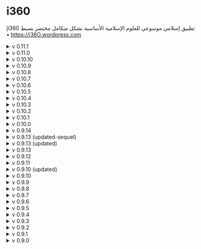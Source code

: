 # i360
إi360 تطبيق إسلامي موسوعي للعلوم الإسلامية الأساسية بشكل متكامل مختصر بسيط
• https://i36O.wordpress.com

<details>
<summary>v 0.11.1</summary>

| Header | Details |
|-----:|-----------|
|     Creation Date/Time | 04/04/2025  20:12|
|     Version | 0.11.1|
|     Version Code | 20250404|
|     Runtime Version | 4.12.227|
|     Released OS | **Web** – **Android** - Google (aab) – **Android** - Huawei (aab) – **Android** - APKPure (_apk_)|
|     Released Date | 04/04/2025|
|     Notes | _|
|     Changes |   Fix: In _الرئيسية_ p., in _Appendix_ button logic, changed placeholder text from _<سورة#>.<آية#>_ to _[سورة#].[آية#]_ to avoid Arabic text orientation mishaps!|

| Header | Details |
|-----:|-----------|
|     Creation Date/Time | 03/04/2025  12:39|
|     Version | 0.11.1|
|     Version Code | 20250403|
|     Runtime Version | 4.12.220|
|     Released OS | **Web** – **Android** - Google (aab) – **Android** - Huawei (aab) – **Android** - APKPure (_apk_) – **iOS** (ipa)|
|     Released Date | 03/04/2025|
|     Notes | _|
|     Changes |   Fix: In _الرئيسية_ p. logic, corrected _i360dbcRecord_ data variable to _i360dbcVar_|
|     |   Edit: In _الرئيسية_ p. logic, added toast message _تحميل البيانات_ on _Page Mounted_ event|
|     |   Edit: In _الرئيسية_ p., in _SciencesList_ logic, changed toast message from _يوجد ملحق للصفحة_ to _هناك ملحق_|
|     |   Fix: In _الرئيسية_ p. logic, _i360Edition_, _i360Version_ flows logic to read from _i360EditionNode_, _i360VersionNode_, respectively, as originally designed before creating _flow_|

| Header | Details |
|-----:|-----------|
|     Creation Date/Time | 01/04/2025  20:01|
|     Version | 0.11.1|
|     Version Code | 20250401|
|     Runtime Version | 4.12.220|
|     Released OS | **Web** – **Android** - Google (aab) – **Android** - Huawei (aab) – **Android** - APKPure (_apk_)|
|     Released Date | 01/04/2025|
|     Notes | _|
|     Changes |   Add: In _المتصفح_ p., _i360dbqEOF_ (EOF=End-of-File) Page Variable|
|     |   Fix: In _المتصفح_ p., _i360dbqVar_ data variable logic, add _i360dbqEOF_ to designate end (max.) of _i360dbqVar_ Pages to terminate new non-existent pagination (stop continuously loading _i360dbq_ records in vain)|

</details>

<details>
<summary>v 0.11.0</summary>

| Header | Details |
|-----:|-----------|
|     Creation Date/Time | 30/03/2025  12:45|
|     Version | 0.11.0|
|     Version Code | 20250330|
|     Runtime Version | 4.12.220|
|     Released OS | **Web** – **Android** - Google (aab) – **Android** - Huawei (aab) – **Android** - APKPure (_apk_) – **iOS** (ipa)|
|     Released Date | 30/03/2025|
|     Notes | _|
|     Changes |   Add: _ScienceMinorId_ App Variable|
|     |   Edit: In _الرئيسية_ p., in _SciencesList_ logic, added setting _ScienceMinorId_ App Variable to selected item _ScienceMinorId_|
|     |   Add: _i360dbq_ data resource linked to _i360db.xlsx - QuranIndexSum_ Baserow using REST API with API key with _page_ as an unset query parameter defaulted to 1 (to enabled query pagination, i.e. loading different pages of _i360dbq_ records)|
|     |   Add: In _المتصفح_ p., _QuranID_, _QuranChapter_, _QuranVerse_, _ExegesisURL_, _i360dbqPages_ Page Variables|
|     |   Add: In _المتصفح_ p., _i360dbqVar_ data variable, type: 'Collection of data records', based on _i360dbq_ data resource using _i360dbqPages_ incrementally to load all pages|
|     |   Edit: In _المتصفح_ p., in _Appendix_ button logic, added condition for _ScienceMinorId=1.010_ (Quran) to open differently|
|     |   Edit: In _المتصفح_ p., in _Appendix_ button logic, added setting _QuranID_, _QuranChapter_, _QuranVerse_ MANUALLY using _Input Text_ prompt with default keybad|
|     |   Edit: In _المتصفح_ p., in _Appendix_ button logic, added setting _ExegesisURL_ from selected corresponding _i360dbqVar_ records|

</details>

<details>
<summary>v 0.10.10</summary>

| Header | Details |
|-----:|-----------|
|     Creation Date/Time | 23/01/2025  21:51|
|     Version | 0.10.10|
|     Version Code | 20250123|
|     Runtime Version | 4.12.166|
|     Released OS | **Web** – **Android** - Google (aab) – **Android** - Huawei (aab) – **Android** - Amazon (aab) – **Windows** - Amazon (aab) – **Android** - APKPure (_apk_) – **iOS** (ipa)|
|     Released Date | 23/01/2025|
|     Notes | _|
|     Changes |   Fix: In _i360dbs_ data resource, changed _WebAppendix_, _BotKB_, _CustomSearchAIKBlessBotKB_ value data type to _web URL_ from _text_|
|     |   Edit: In _الرئيسية_ p., in _SciencesList_ list logic, rewired setting _WebAppendix_ App Variable to be between setting _SelectWeb_ App Variable & _fOS_ flow from after _SelectWeb_ _Open page_ & _Open URL_|
|     |   Edit: In _الرئيسية_ p., in _SciencesList_ list logic, added _Open URL_ for _WebAppendix_ in case of _SelectWeb_ _Open URL_ (to show _WebAppendix_ in case of not using _WebView_!)|
|     |   Edit: In _الرئيسية_ p., _i360Privacy_ item message modified message to indicate that no _(non-functional)_ data is collected or shared!|
|     |   Edit: In _المتصفح_ p., _NavigateBack_ changed to navigate back (only) from navigate back to app root p.; to Del: _Navigate back to root_ flow component|

</details>

<details>
<summary>v 0.10.9</summary>

| Header | Details |
|-----:|-----------|
|     Creation Date/Time | 12/01/2025  23:51|
|     Version | 0.10.9|
|     Version Code | 20250112|
|     Runtime Version | 4.12.166|
|     Released OS | **Web** – **Android** - Google (aab) – **Android** - Huawei (aab) – **Android** - Amazon (aab) – **Windows** - Amazon (aab) – **Android** - APKPure (_apk_) – **iOS** (ipa)|
|     Released Build# | 48149 – 48150 – _48150_ – _48150_ – _48150_ – _48150_ – 48151|
|     Released Date | 12/01/2025|
|     Notes | _|
|     Changes |   Edit: In _الرئيسية_ p., grouped Privacy related flow in _fPrivacy_|
|     |   Edit: In _الرئيسية_ p., grouped Edition related flow in _fEdition_|
|     |   Edit: In _الرئيسية_ p., grouped Version related flow in _fVersion_|
|     |   Edit: In _الرئيسية_ p., renamed flow functions: _Osfn_ to _fOS_, _HTTPflow_ to _fHTTP_, _WebBrowserflow_ to _fWebBrowser_|
|     |   Edit: In _الرئيسية_ p., in _SearchBar_ logic, named flow functions: Translator's _HTTPflow_ to _httpTranslator_, EntitySearch's _HTTPflow_ to _httpEntitySearch_|
|     |   Edit: In _الرئيسية_ p., in _SearchBarRow_ _SearchIcon_, Y-rotated 180° (so that question mark be Arabic)|
|     |   Edit: In _الرئيسية_ p., in _SearchBarRow_ _SearchBar_ logic, showing _question_ icon, replaced exact matching I/O _Entity Search_ terms by _CONTAINS_ of input in output or vice versa!|
|     |   Del: Unused Installed _View Components_|
|     |   Del: _i360g_ data resource linked to _Vectara.com_|
|     |   Fix: In _الرئيسية_ p. mounting, initially set _SearchIcon_ to _spinner_ again!|

</details>

<details>
<summary>v 0.10.8</summary>

| Header | Details |
|-----:|-----------|
|     Creation Date/Time | 24/12/2024  10:25|
|     Version | 0.10.8|
|     Version Code | 20241224|
|     Runtime Version | 4.12.166|
|     Released OS | **Web** – **Android** - Google (aab) – **Android** - Huawei (aab) – **Android** - Amazon (aab) – **Windows** - Amazon (aab) – **Android** - APKPure (_apk_)|
|     Released Build# | 47188 – 47186 – _47186_ – _47186_ – _47186_ – _47186_|
|     Released Date | 24/12/2024|
|     Notes | _|
|     Changes |   Edit: In _الرئيسية_ p., in _SearchBarRow_ _SearchIcon_ logic, changed aforementioned search icons binding type from _Icon_ to _Formula_; with removing _الرئيسية_ p. logic mounting used to initially set _SearchIcon_ to _moon_!|

| Header | Details |
|-----:|-----------|
|     Creation Date/Time | 23/12/2024  01:30|
|     Version | 0.10.8|
|     Version Code | 20241223|
|     Runtime Version | 4.12.166|
|     Released OS | **Web** – **Android** - Google (aab) – **Android** - Huawei (aab) – **Android** - Amazon (aab) – **Windows** - Amazon (aab) – **Android** - APKPure (_apk_) – **iOS** (ipa)|
|     Released Build# | 47121 – 47119 – _47119_ – _47119_ – _47119_ – _47119_ – 47120|
|     Released Date | 23/12/2024|
|     Notes | _|
|     Changes |   Edit: In _الرئيسية_ & _المتصفح_ p., changed page padding to 16px for both top & bottom to match right & left|
|     |   Edit: In _الرئيسية_ p., in _SearchBarRow_ _SearchBar_ logic, added showing _question_ icon for unmatching I/O _Entity Search_ terms|
|     |   Edit: In _الرئيسية_ p., disabled show spinner on page load, as _المتصفح_ p.|
|     |   Add: In _الرئيسية_ p., _iconSearchBot_, _iconSearchInternal_, _iconSearchExternal_ page variables, as Text, corresponding to icons of: _Internal Knowledge Graph Entity Bot_ Searches, _Internal Custom_, _External Knowledge Graph Entity_; with initial values: magic, compress, expand (without quotations!)|
|     |   Edit: In _الرئيسية_ p., in _SearchBarRow_ _SearchBar_ & _SearchIcon_ logic, changed constant aforementioned search icons to corresponding page variables; with _الرئيسية_ p. logic mounting used to initially set _SearchIcon_ to _moon_!|

</details>

<details>
<summary>v 0.10.7</summary>

| Header | Details |
|-----:|-----------|
|     Creation Date/Time | 09/12/2024  19:40|
|     Version | 0.10.7|
|     Version Code | 20241209|
|     Runtime Version | 4.12.156|
|     Released OS | **Web** – **Android** - Google (aab) – **Android** - Huawei (aab) – **Android** - Amazon (aab) – **Windows** - Amazon (aab) – **Android** - APKPure (_apk_) – **iOS** (ipa)|
|     Released Build# | 46126 – 46127 – _46127_ – _46127_ – _46127_ – _46127_ – 46128|
|     Released Date | 09/12/2024|
|     Notes | _|
|     Changes |   Edit: In _i360db.xlsx - Complements_, added _URIschemes_ field (_http/https_, _mailto_, _geo_, ...) & reloaded DB schema|
|     |   Edit: In _الرئيسية_ p., in _SciencesList_ list, _Osfn_ flow function, added condition to WebView use to check URI scheme replacing _http_ only condition by more generic form|
|     |   Edit: changed non-clickable components background color to _App Background_ from _Level 1 Background_!|
|     |   Edit: In _الرئيسية_ p., in _SearchBarRow_ _SearchIcon_ logic, changed icons of: _Internal Custom_, _External Knowledge Graph Entity_ Searches to _compress_, _expand_ from _binoculars_, _external-link_|

</details>

<details>
<summary>v 0.10.6</summary>

| Header | Details |
|-----:|-----------|
|     Creation Date/Time | 21/10/2024  20:50|
|     Version | 0.10.6|
|     Version Code | 20241018|
|     Runtime Version | 4.12.108|
|     Released OS | **Android** - Google (aab) – **Android** - Huawei (aab) – **Android** - Amazon (aab) – **Windows** - Amazon (aab) – **Android** - APKPure (_apk_)|
|     Released Build# | 41683 – 41683 – _41683_ – _41683_ – _41683_|
|     Released Date | 21/10/2024|
|     Notes | Firebase and last 4.12.107 Runtime Issues<https://community.sap.com/t5/sap-builders-discussions/firebase-and-last-4-12-107-runtime-issues/m-p/13902754>|
|     Changes |      ***(as Version Code: 20241018)***|

| Header | Details |
|-----:|-----------|
|     Creation Date/Time | 18/10/2024  21:11|
|     Version | 0.10.6|
|     Version Code | 20241018|
|     Runtime Version | 4.12.107|
|     Released OS | **Web** – **iOS** (ipa)|
|     Released Build# | 41477 – 41476|
|     Released Date | 18/10/2024|
|     Notes | _|
|     Changes |   Fix: In _الرئيسية_ p., _Osfn_ flow function, removed unnecessary input(s)|
|     |   Fix: In _الرئيسية_ p., _HTTPflow_, _WebBrowserflow_ flow functions, unified capitalization scheme & set _Value is required_ as needed|
|     |   Edit: In _i360db.xlsx - Complements_, added _WebsiteStatus_ field (as DownDetector.com) & reloaded DB schema|
|     |   Add: _WebsiteStatus_ App Variable|
|     |   Edit: In _الرئيسية_ p., in _SciencesList_ list, added logic setting _WebsiteStatus_ App Variable to _i360dbcVar.WebsiteStatus_|
|     |   Edit: In _المتصفح_ p., added _WebsiteStatusReport_ icon, as _electronic-medical-record_ in _Fiori Icons_ icon set, to _HeaderRow_ to view current website status report|

</details>

<details>
<summary>v 0.10.5</summary>

| Header | Details |
|-----:|-----------|
|     Creation Date/Time | 19/09/2024  23:45|
|     Version | 0.10.5|
|     Version Code | 20240919|
|     Runtime Version | 4.11.167|
|     Released OS | **Android** - Google (aab) – **Android** - Huawei (aab) – **Android** - Amazon (aab) – **Windows** - Amazon (aab) – **Android** - APKPure (_apk_)|
|     Released Build# | 38681 – 38681 – _38681_ – _38681_ – _38681_|
|     Released Date | 19/09/2024|
|     Notes | _|
|     Changes |   Add: _useHMSdefault_ app. variable, set to _useHMS_ first value|
|     |   Edit: In _الرئيسية_ p., _OSRow_ _OS_WebToggle_ (_useWeb_ variable), added logic to set _MobileServicesToggle_ (_useHMS_ variable) to (_isChina_ or _useHMSdefault_), i.e. to native _Google_/_Huawei_, when _web_ is chosen again|

| Header | Details |
|-----:|-----------|
|     Creation Date/Time | 16/09/2024  21:07|
|     Version | 0.10.5|
|     Version Code | 20240916|
|     Runtime Version | 4.11.167|
|     Released OS | **Android** - Google (aab) – **Android** - Huawei (aab) – **Android** - Amazon (aab) – **Windows** - Amazon (aab) – **Android** - APKPure (_apk_)|
|     Released Build# | 38355 – 38355 – 38355 – 38355 – _38355_|
|     Released Date | 16/09/2024|
|     Notes | _|
|     Changes |   Fix: In _الرئيسية_ p., _OSRow_ _OS_WebToggle_ (_useWeb_ variable), added logic to set _MobileServicesToggle_ (_useHMS_ variable) to false, i.e. to _Google_, when _web_ is chosen again. This bug dates to version 0.4.5!|

| Header | Details |
|-----:|-----------|
|     Creation Date/Time | 15/09/2024  21:32|
|     Version | 0.10.5|
|     Version Code | 20240915|
|     Runtime Version | 4.11.167|
|     Released OS | **Web** – **Android** - Google (aab) – **Android** - Huawei (aab) – **Android** - Amazon (aab) – **Windows** - Amazon (aab) – **Android** - APKPure (_apk_) – **iOS** (ipa)|
|     Released Build# | 38222 – 38223 – _38223_ – _38223_ – _38223_ – _38223_ – 38224|
|     Released Date | 15/09/2024|
|     Notes | _|
|     Changes |   Edit: In _i360db.xlsx - Complements_, added GenAI chatbot _Huawei_BotSearch_ field & reloaded DB schema|
|     |   Edit: In _الرئيسية_ p., _SearchBarRow_ _BotSearchIcon_ logic, added chatbot from _Huawei_BotSearch_ field, for China, as _InputTools_ logic|
|     |   Edit: set _BotSearch_ field to Chinese GenAI bot _ChatGLM.cn_ (based on model: _ChatGLM_); not bound to my own sources|

</details>

<details>
<summary>v 0.10.4</summary>

| Header | Details |
|-----:|-----------|
|     Creation Date/Time | 09/09/2024  20:45|
|     Version | 0.10.4|
|     Version Code | 20240909|
|     Runtime Version | 4.11.167|
|     Released OS | **Web** – **Android** - Google (aab) – **Android** - Huawei (aab) – **Android** - Amazon (aab) – **Windows** - Amazon (aab) – **Android** - APKPure (_apk_) – **iOS** (ipa)|
|     Released Build# | 37670 – 37671 – _37671_ – _37671_ – _37671_ – _37671_ – 37672|
|     Released Date | 09/09/2024|
|     Notes | _|
|     Changes |   Add: In _الرئيسية_ p., in _SearchBarRow_, _BotSearchIcon_ icon, set to _magic_, & logic similar to that of _SearchBar_, to highlight GenAI bot|
|     |   Edit: In _الرئيسية_ p., in _SearchBarRow_ _SearchIcon_ logic, removed _Internal Knowledge Graph Entity Bot_ option|
|     |   Edit: In _الرئيسية_ p., in _SearchBarRow_ _SearchIcon_ logic, changed icons of: _Internal Custom_, _External Knowledge Graph Entity_ Searches to _binoculars_, _external-link_ from _sign-in_, _sign-out_|
|     |   Edit: In _الرئيسية_ p., in _SearchBarRow_ _SearchBar_ logic, added setting _SearchSource_ page variable to 0 (as _SearchIcon_ counter now stops at 1!)|
|     |   Edit: In _الرئيسية_ p., in _SearchBarRow_ _SearchBar_ logic, changed icons of: _Internal Custom_, _External Knowledge Graph Entity_, _Internal Knowledge Graph Entity Bot_ Searches to _binoculars_, _external-link_, _magic_ from _sign-in_, _sign-out_, _reddit-alien_|
|     |   Edit: In _الرئيسية_ p., moved _EntityList_ to _ScrollView_, above _SciencesList_, to enable scrolling of the list|
|     |   Edit: In _الرئيسية_ p., in _ScrollView_ _EntityList_, changed text color to _Primary_|
|     |   Edit: In _المتصفح_ p., in _NavigateBack_, changed icon from _fast-backward_ in _Font Awesome_ icon set to _begin_ in _Fiori Icons_ icon set, rotated 180°|
|     |   Edit: In _المتصفح_ p., in _Appendix_, changed icon from _link_ to _paperclip_|
|     |   Edit: In _المتصفح_ p., in _Share_, changed icon from _share-square-o_ to _share-alt_|
|     |   Add: _WebBrowserflow_ flow function combining _useWeb_, _WebParam_/_URL_ variables used to switch between: _WebView_, default web browser, respectively|
|     |   Edit: In _الرئيسية_ p., in _BotSearchIcon_, _SearchBar_ logic, replaced relevant components with _WebBrowserflow_|
|     |   Fix: In _الرئيسية_ p., in _ScrollView_ _EntityList_, changed _Image source_ to _current.image.hostPageUrl_ from _current.image.thumbnailUrl_|
|     |   Edit: changed all applicable components background color to _Level 1 Background_ from _App Background_ as it's brighter white!|

</details>

<details>
<summary>v 0.10.3</summary>

| Header | Details |
|-----:|-----------|
|     Creation Date/Time | 31/08/2024  04:14|
|     Version | 0.10.3|
|     Version Code | 20240831|
|     Runtime Version | 4.11.163|
|     Released OS | **Android** - Google (aab)|
|     Released Build# | 36573|
|     Released Date | 31/08/2024|
|     Notes |   SAP Build Apps builds require Android SDK published on non-SAP site to be version 34 or higher. This change sets the minimum supported device version to Android 14.|
|     Changes |   ***(as Version Code: 20240607)***|

| Header | Details |
|-----:|-----------|
|     Creation Date/Time | 07/06/2024  03:58|
|     Version | 0.10.3|
|     Version Code | 20240607|
|     Runtime Version | 4.11.114|
|     Released OS | **Web** – **Android** - Google (aab) – **Android** - Huawei (aab) – **Android** - Amazon (aab) – **Windows** - Amazon (aab) – **Android** - APKPure (_apk_) – **iOS** (ipa)|
|     Released Build# | 28606 – 28607 – 28607 – 28607 – 28607 – _28607_ – 28608|
|     Released Date | 07/06/2024|
|     Notes |   To date, SAP Build Apps (AppGyver) builds require Android SDK to be version 26 (Released in 2017). This change depreciates support for Android 6 & 7 devices and sets the minimum version to Android 8 Oreo.|
|     Changes |   Edit:  In _الرئيسية_ p., in _SearchBarRow_ _SearchIcon_ logic, setting _StarRating_ values according to _SearchSource_ plus 1|
|     |   Edit:  In _الرئيسية_ p., in _SearchBarRow_ _StarRating_ logic, added _Tap component_ logic to programmatically tap _SearchIcon_ component ***(unfunctional)***|
|     |   Add: _i360g_ data resource linked to _Vectara.com_, to add GenAI with required dynamic Request body _text_ in _Create Record (Post)_; and changing _Record Properties_ (a.k.a. body) binding type to _Formula_ (instead of default: _Object with properties_) then setting it to: `{query: [{"query":"الأشعرية","queryContext":"","start":0,"numResults":25,"contextConfig":{"charsBefore":0,"charsAfter":0,"sentencesBefore":2,"sentencesAfter":2,"startTag":"%START_SNIPPET%","endTag":"%END_SNIPPET%"},"rerankingConfig":{"rerankerId":272725718,"mmrConfig":{"diversityBias":0}},"corpusKey":[{"customerId":757392150,"corpusId":2,"semantics":0,"metadataFilter":"","lexicalInterpolationConfig":{"lambda":0.025},"dim":[]}],"summary":[{"debug":false,"chat":{"store":true,"conversationId":""},"maxSummarizedResults":5,"responseLang":"ara","summarizerPromptName":"vectara-summary-ext-v1.2.0","factualConsistencyScore":true}]}]}` ***(functional; unused)***; created: 04/06/2024|
|     |   Edit: set _BotSearch_ field to _BotSonic.com_ (based on model: _ChatGPT_); set: 05/06/2024|
|     |   Edit: disabled _Navigation header bar_ as page name was now forcibly displayed even on primary root page|
|     |   Edit: In _المتصفح_ p., changed _WebView_ dimensions to better fit screen size, namely: Width=Grow to width; Height=Screen viewport height - 120|
|     |   Edit: In _المتصفح_ p., added _NavigateBack_ icon to _HeaderRow_ to navigate back to app root p.|
  
</details>

<details>
<summary>v 0.10.2</summary>

| Header | Details |
|-----:|-----------|
|     Creation Date/Time | 20/03/2024  14:00|
|     Version | 0.10.2|
|     Version Code | 20240320|
|     Runtime Version | 4.9.201|
|     Released OS | **Web** – **Android** - Google (aab) – **Android** - Huawei (aab) – **Android** - Amazon (aab) – **Windows** - Amazon (aab) – **Android** - APKPure (_apk_) – **iOS** (ipa)|
|     Released Build# | 21847 – 21836 – 21836 – 21836 – 21836 – _21836_ – 25776|
|     Released Date | 24/03/2024|
|     Notes | **First release as: _SAP Build Apps_**|
|     Changes |   Edit: In _الرئيسية_ p., _i360Privacy_ item message changed short link to https://tinyurl.com/i360Privacy (missed in this _Android_ version)|
|     |   Fix: In _المتصفح_ p., _Share_ _CurrentWebView_ of first webpage by:|
|     |   - Add: In _المتصفح_ p., _CurrentWebViewTemp_ page variable of current webpage as Web URL|
|     |   - Edit: In _المتصفح_ p., _CurrentWebViewTemp_ equated to _CurrentWebView_ formula|
|     |   - Edit: In _المتصفح_ p., _CurrentWebView_ equated to _CurrentWebViewTemp_ value only if not equal to _about:blank_ (as its value fluctuates between URL & _about:blank_ so and _if_ registers URL only)|
|     |   Edit: set _BotSearch_ field to _MindStudio.ai_, a.k.a. _YouAI.ai_, (based on model: _ChatGPT_/_Claude_); using _Generate Prompt_: _Arabic knowledge retrieval bot from given Arabic data sources_; set: 20/05/2024|
|     |   Edit: Changed _MindStudio.ai_ _Generate Prompt_ to: _clear, concise, informative, and professional Arabic knowledge retrieval bot using only uploaded Arabic data sources with citation and ability to handle complex queries in Arabic_, to ensure using only uploaded data sources; set: 30/05/2024|

</details>

<details>
<summary>v 0.10.1</summary>

| Header | Details |
|-----:|-----------|
|     Creation Date/Time | 10/11/2023  01:25|
|     Version | 0.10.1|
|     Version Code | 20231109|
|     Runtime Version | 4.9.110|
|     Released OS | **Web** – **Android** - Google (aab) – **Android** - Huawei (aab) – **Android** - Amazon (aab) – **Windows** - Amazon (aab) – **Android** - APKPure (_apk_) – **iOS** (ipa)|
|     Released Build# | 304998 – 304999 – 304999 – 304999 – 304999 – _304999_ – 305000|
|     Released Date | 10/11/2023|
|     Notes | _|
|     Changes |   Edit: _i360dbs_ data resource by adding query parameter _size_ set to 200 (default: 100) to allow maximum page size (row count) limit: 200|
|     |   Edit: In _الرئيسية_ p., in _EntityList_, added a new line between Entity name & its description in shared current text|
  
</details>

<details>
<summary>v 0.10.0</summary>

| Header | Details |
|-----:|-----------|
|     Creation Date/Time | 22/10/2023  18:03|
|     Version | 0.10.0|
|     Version Code | 20231022|
|     Runtime Version | 4.9.72|
|     Released OS | **Web** – **Android** - Google (aab) – **Android** - Huawei (aab) – **Android** - Amazon (aab) – **Windows** - Amazon (aab) – **Android** - APKPure (_apk_) – **iOS** (ipa)|
|     Released Build# | 303425 – 303426 – 303426 – 303426 – 303426 – _303426_ – 303427|
|     Released Date | 22/10/2023|
|     Notes | _|
|     Changes |   Add: In _الرئيسية_ p., _SearchSource_ page variable with initial value 0|
|     |   Add:  In _الرئيسية_ p., in _SearchBarRow_ _SearchIcon_, along with _SearchSource_ page variable, to replace _EntitySearch_ Checkbox. This icon will serve as a 3-state component for: _Internal Custom_, _External Knowledge Graph Entity_, _Internal Knowledge Graph Entity Bot_ Searches|
|     |   Edit: In _الرئيسية_ p., _SearchBarRow_ _SearchBar_ placeholder, added _بحث بوت معرفي داخلي..._ for _Internal Bot Knowledge Graph Entity Search_|
|     |   Edit: In _i360db.xlsx - Complements_, added GenAI chatbot _BotSearch_ field & reloaded DB schema|
|     |   Edit: In _الرئيسية_ p., _SearchBarRow_ _SearchBar_ logic, added chatbot from _BotSearch_ field|
|     |   Edit: set _BotSearch_ field to _BotPress.com_ (based on model: _ChatGPT_)|
|     |   Edit:  In _الرئيسية_ p., in _SearchBarRow_ _SearchBar_ logic, to reflect last step changes|
|     |   Edit:  In _الرئيسية_ p., in _EntityList_ visibility, to reflect last step changes|
|     |   Edit:  In _الرئيسية_ p., in _EntityList_, added sharing of current text via native share dialog|
  
</details>

<details>
<summary>v 0.9.14</summary>

| Header | Details |
|-----:|-----------|
|     Creation Date/Time | 14/09/2023  17:54|
|     Version | 0.9.14|
|     Version Code | 20230914|
|     Runtime Version | 4.9.72|
|     Released OS | **Web** – **Android** - Google (aab) – **Android** - Huawei (aab) – **Android** - Amazon (aab) – **Windows** - Amazon (aab) – **Android** - UpToDown (apk) – **Android** - APKPure (apk) – **iOS** (ipa)|
|     Released Build# | 298282 – 298283 – 298283 – 298283 – 298283 – 298486 – 298486 – 298325|
|     Released Date | 14/09/2023|
|     Notes |   **testo**|
|     |   Changed app file download link on _WordPress.com_ from _Box.com_ to _APKPure.com_ for smaller downloads on 20/09/2023|
|     Changes |   Add: In _الرئيسية_ p., _SelectWeb_ page variable|
|     |   Edit:  In _الرئيسية_ p., added _SelectWeb_ in _SciencesList_ logic setting as selected row's _Web_ field|
|     |   Edit:  In _الرئيسية_ p., _Osfn_ flow function, added condition to WebView use, namely: checking if webpage is non-secure (i.e. uses _http_ instead of _https_) & checking several websites list (e.g. _facebook.com_) that require opening another tap to authenticate login then continues business-as-usual, to open in external browser as both cases of which fail in WebView (by design!)|
  
</details>

<details>
<summary>v 0.9.13 (updated-sequel)</summary>

| Header | Details |
|-----:|-----------|
|     Creation Date/Time | 03/09/2023  22:34|
|     Version | 0.9.13|
|     Version Code | 20230905|
|     Runtime Version | 4.9.72|
|     Released OS | **Web** – **Android** - Google (aab) – **Android** - Huawei (aab) – **Android** - Amazon (aab) – **Windows** - Amazon (aab) – **iOS** (ipa)|
|     Released Build# | 297142 – 297143 – 297143 – 297143 – 297143 – 297144|
|     Released Date | 03/09/2023|
|     Notes | _|
|     Changes |   Fix: In _الرئيسية_ p., changed _id_ in _SciencesList_ component & logic (as _id_ in _Baserow.io_ is only an integer causing an app glitch of sorts)|
  
</details>

<details>
<summary>v 0.9.13 (updated)</summary>

| Header | Details |
|-----:|-----------|
|     Creation Date/Time | 03/09/2023  12:19|
|     Version | 0.9.13|
|     Version Code | 20230904|
|     Runtime Version | 4.9.72|
|     Released OS | **Web** – **Android** - Google (aab) – **Android** - Huawei (aab) – **Android** - Amazon (aab) – **Windows** - Amazon (aab) – **iOS** (ipa)|
|     Released Build# | 297118 – 297119 – 297119 – 297119 – 297119 – 297120|
|     Released Date | 03/09/2023|
|     Notes | Some proxies (e.g. old _Kerio_) may cause Cross-Origin Resource Sharing (CORS) issues to using _Baserow.io_ as _https://baserow.io_ can't even open as a webpage|
|     Changes |   Edit: Moved used databases from _Airtable.com_ to _Baserow.io_ ..., _SearchBar_, _InputTools_|
  
</details>

<details>
<summary>v 0.9.13</summary>

| Header | Details |
|-----:|-----------|
|     Creation Date/Time | 03/09/2023  02:36|
|     Version | 0.9.13|
|     Version Code | 20230903|
|     Runtime Version | 4.9.72|
|     Released OS | **Web** – **Android** - Google (aab) – **Android** - Huawei (aab) – **Android** - Amazon (aab) – **Windows** - Amazon (aab) – **iOS** (ipa)|
|     Released Build# | 297097 – 297098 – 297098 – 297098 – 297098 – 297099|
|     Released Date | 03/09/2023|
|     Notes | _|
|     Changes |   Fix: In _الرئيسية_ p., edited _i360dbsVar_ & _i360dbcVar_ data variables logic to stop auto data refresh thus stop consuming service calls quota (as _i360kVar_; see v0.9.9)|
|     |   Del: _Reset compass_ installed logic|
|     |   Edit: Moved used databases from _Airtable.com_ to _Baserow.io_ due to new limitations imposed on free plan, mainly on API calls, & changed necessary app changes, namely in _الرئيسية_ p.: _i360dbcVar_ data variable, _SciencesList_, _OSIcon_, page logic<s>, _SearchBar_, _InputTools_</s>|
  
</details>

<details>
<summary>v 0.9.12</summary>

| Header | Details |
|-----:|-----------|
|     Creation Date/Time | 23/08/2023  17:26|
|     Version | 0.9.12|
|     Version Code | 20230825|
|     Runtime Version | 4.9.72|
|     Released OS | **Web** – **Android** - Google (aab) – **Android** - Huawei (aab) – **Android** - Amazon (aab) – **Windows** - Amazon (aab) – **iOS** (ipa)|
|     Released Build# | 295784 – 295927 – 295927 – 295927 – 295927 – 295786|
|     Released Date | 23/08/2023|
|     Notes | _|
|     Changes |   Edit: In _الرئيسية_ p., in _SearchBar_ showed _exclamation_ icon if _SearchBar_ value is empty for _EntitySearch=False_|
|     |   Edit: In _الرئيسية_ p., in _SciencesList_, changed text align (orientation) to right for _No Data_|
|     |   Add: In _الرئيسية_ p., _ScrollView_ & moved _SciencesList_ inside it, to enable scrolling of the list without the whole page, with dimensions to better fit screen size, namely: Width=Grow to width; Height=Screen viewport height - 200!|
  
</details>

<details>
<summary>v 0.9.11</summary>

| Header | Details |
|-----:|-----------|
|     Creation Date/Time | 23/08/2023  00:29|
|     Version | 0.9.11|
|     Version Code | 20230823|
|     Runtime Version | 4.9.72|
|     Released OS | **Web** – **Android** - Google (aab) – **Android** - Huawei (aab) – **Android** - Amazon (aab) – **Windows** - Amazon (aab) – **iOS** (ipa)|
|     Released Build# | 295669 – 295670 – 295670 – 295670 – 295670 – 295671|
|     Released Date | 23/08/2023|
|     Notes | _|
|     Changes |   Edit: In _الرئيسية_ p., change _Web_ icon from _globe_ to data variable _WebIcon_ from _i360dbcVar_ data in _SciencesList_ & _OSIcon_, for better dynamic consistency between the two!|
|     |   Add: In _المتصفح_ p., _InteractionRow_, navigation button, namely: _Refresh_|
  
</details>

<details>
<summary>v 0.9.10 (updated)</summary>

| Header | Details |
|-----:|-----------|
|     Creation Date/Time | 15/08/2023  09:31|
|     Version | 0.9.10|
|     Version Code | 20230815|
|     Runtime Version | 4.9.72|
|     Released OS | **Web** – **Android** - Google (aab) – **Android** - Huawei (aab) – **Android** - Amazon (aab) – **Windows** - Amazon (aab) – **iOS** (ipa)|
|     Released Build# | 294743 – 294700 – 294700 – 294700 – 294700 – 294707|
|     Released Date | 15/08/2023|
|     Notes | _|
|     Changes |   Add: In _الرئيسية_ p., in _AppSupportRow_ _AppDeveloper_ text to separate app.'s version from developer info. for better visibility|
  
</details>

<details>
<summary>v 0.9.10</summary>

| Header | Details |
|-----:|-----------|
|     Creation Date/Time | 10/08/2023  15:11|
|     Version | 0.9.10|
|     Version Code | 20230810|
|     Runtime Version | 4.9.72|
|     Released OS | **Web** – **Android** - Google (aab) – **Android** - Huawei (aab) – **Android** - Amazon (aab) – **Windows** - Amazon (aab) – **iOS** (ipa)|
|     Released Build# | 294344 – 294332 – 294332 – 294332 – 294332 – 294334|
|     Released Date | 10/08/2023|
|     Notes | _|
|     Changes |   Edit: _i360t_ data resource by switch _from_/_to_ from _ar_/_en_ to _en_/_ar_, respectively; as _Bing Entity Search_ supported Arabic enquiries after _Bing_ incorporated OpenAI's ChatGPT into its services|
|     |   Edit: In _الرئيسية_ p., change _Web_ icon from _dribbble_ to _globe_ in _SciencesList_ & _OSIcon_|
|     |   Edit: In _الرئيسية_ p., in _SearchBar_ relinked logic to show _tripadvisor_ icon while entity searching even without translation|
|     |   Edit: In _الرئيسية_ p., in _HTTPflow_ added showing toast message in case of _HTTP Request_ error output & linked it to second| (error) output|
|     |   Add: _EntityQueryTermOld_ Page Variable linked to old _SearchBar_ value|
|     |   Edit: In _الرئيسية_ p., in _SearchBar_ showed _exclamation_ icon if _SearchBar_ value is empty or unchanged (w.r.t. _EntityQueryTermOld_) for _EntitySearch=True_|
|     |   Fix: In _i360k_ data resource, removed query parameter _cc=SA_|
  
</details>

<details>
<summary>v 0.9.9</summary>

| Header | Details |
|-----:|-----------|
|     Creation Date/Time | 25/07/2023  16:14|
|     Version | 0.9.9|
|     Version Code | 20230725 (20230726 for Google)|
|     Runtime Version | 4.9.72|
|     Released OS | **Web** – **Android** - Google (aab) – **Android** - Huawei (aab) – **Android** - Amazon (aab) – **Windows** - Amazon (aab) – **iOS** (ipa)|
|     Released Build# | 292251 – 292337 – 292332 – 292332 – 292332 – 292498|
|     Released Date | 26/07/2023|
|     Notes | _|
|     Changes |   Edit: In _i360k_ data resource, regenerated first key used by app to disable live version & enable isolated testing of under development version|
|     |   Fix: In _الرئيسية_ p., edited _i360kVar_ data variable logic to refresh data upon _EntityQueryTerm_ change (see _https://answers.sap.com/questions/13646962/appgyver-how-to-pass-url-filter-parameters-in-rest.html_ & _https://blogs.sap.com/2022/05/22/dadiambored-no-code-challenge/_) only & stop auto data refresh thus stop consuming service calls quota (see _https://answers.sap.com/questions/13648115/appgyver-how-to-stop-rest-api-calls-done-automatic.html_)|
|     |   Edit: In _الرئيسية_ p., in _SearchBar_ changed all _self.value_ to _Trim_WhiteSpace(self.value)_|
|     |   Edit: In _الرئيسية_ p., in _SearchBar_ added logic to check language (using Arabic can't be Lower-/Upper-cased) & hence translate from English to Arabic (if needed), instead of the other way around|
|     |   Edit: In _الرئيسية_ p., in _EntityList_ changed text align (orientation) to right|
  
</details>

<details>
<summary>v 0.9.8</summary>

| Header | Details |
|-----:|-----------|
|     Creation Date/Time | 07/06/2023  14:48|
|     Version | 0.9.8|
|     Version Code | 20230607|
|     Runtime Version | 4.7.37|
|     Released OS | **Web** – **Android** - Google (aab) – **Android** - Huawei (aab) – **Android** - Amazon (aab) – **Windows** - Amazon (aab) – **iOS** (ipa)|
|     Released Build# | 284795 – 284796 – 284796 – 284796 – 284796 – 284798|
|     Released Date | 07/06/2023|
|     Notes | _|
|     Changes |   Fix: In _الرئيسية_ p., in _SearchBar_, reordered logic to set _EntityQueryTerm_ before changing _EntitySearch_ icon as the earlier reads output of another node _HTTPflow_|
|     |   Edit: Renamed _[...]Errata_ to _[...]Appendix_ in: _i360db.xlsx - Sciences_ Airtable, _i360dbs_ data resource schema, & app. components|
|     |   Fix: _i360t_ data resource by changing _Record Properties_ (a.k.a. body) binding type to _Formula_ (instead of default: _Object with properties_) then setting it to: `[{"Text":"صلاح الدين الأيوبي"}]` ***(functional)***|
|     |   Add: _i360tVar_ data variable, type: 'New data record', based on _i360t_ data resource ***(unfunctional)***|
|     |   Add: _EntityQueryTermRaw_ Page Variable linked to _i360kVar_ _Record properties_|
|     |   Edit: _i360db.xlsx_, changed all _https://shamela.ws/_ sources to _https://ketabonline.com/_, except jurisprudence encyclopedias, for better consistency & visibility (04/07/2023)|
|     |   Edit: _i360db.xlsx_, changed all _https://app.box.com/_ sources to _https://archive.org/_, except Quranic interpretation errata, for lighter experience without downloads (07/07/2023)|
  
</details>

<details>
<summary>v 0.9.7</summary>

| Header | Details |
|-----:|-----------|
|     Creation Date/Time | 27/05/2023  21:15|
|     Version | 0.9.7|
|     Version Code | 20230527|
|     Runtime Version | 4.7.37|
|     Released OS | **Web** – **Android** - Google (aab) – **Android** - Huawei (aab) – **Android** - Amazon (aab) – **Windows** - Amazon (aab) – **iOS** (ipa)|
|     Released Build# | 283398 – 283399 – 283399 – 283399 – 283399 – 283769|
|     Released Date | 27/05/2023|
|     Notes | _|
|     Changes |   Add: _WebErrata_ app. variable of errata of related Web URL|
|     |   Edit: In _الرئيسية_ p., in _SciencesList_, added _WebErrata_ setting logic|
|     |   Add: In _المتصفح_ p., in _InteractionRow_, navigation button, namely: _Errata_, setting _WebView_ URL to _WebErrata_, visible only if exists|
|     |   Edit: In _المتصفح_ p., in _InteractionRow_, adjusted cells widths in layout for better icons view|
  
</details>

<details>
<summary>v 0.9.6</summary>

| Header | Details |
|-----:|-----------|
|     Creation Date/Time | 12/05/2023  21:23|
|     Version | 0.9.6|
|     Version Code | 20230512|
|     Runtime Version | 4.7.37|
|     Released OS | **Web** – **Android** - Google (aab) – **Android** - Huawei (aab) – **Android** - Amazon (aab) – **Windows** - Amazon (aab) – **iOS** (ipa)|
|     Released Build# | 281499 – 281500 – 281500 – 281500 – 281500 – 281502|
|     Released Date | 12/05/2023|
|     Notes | _|
|     Changes |   Edit: In _الرئيسية_ p., in _SearchBar_, added _HTTP request_ logic for _EntitySearch_|
|     |   Edit: In _الرئيسية_ p., in _SearchBar_, used _HTTP request_ for _Translator_ & _Entity Search_ to display error message(s), if any|
|     |   Add: In _الرئيسية_ p., in _SearchBar_, _HTTPrequest_ flow function (based on that of _Translator_ as it's more options), named _HTTPflow_, combining _HTTP request_ logic, with error handling mechanism|
  
</details>

<details>
<summary>v 0.9.5</summary>

| Header | Details |
|-----:|-----------|
|     Creation Date/Time | 07/05/2023  23:28|
|     Version | 0.9.5|
|     Version Code | 20230507|
|     Runtime Version | 4.7.37|
|     Released OS | **Web** – **Android** - Google (aab) – **Android** - Huawei (aab) – **Android** - Amazon (aab) – **Windows** - Amazon (aab) – **iOS** (ipa)|
|     Released Build# | 280703 – 280704 – 280704 – 280704 – 280704 – 280706|
|     Released Date | 07/05/2023|
|     Notes | Sometimes, PDF files were downloaded not opened as intended, so I thought about changing WebView app variables data types from _Web URL_ to _URL_ as a possible solution but some sites already worked as-is as of 07/05/2023, so no change was made!|
|     Changes |   Add: In _المتصفح_ p., _CurrentWebView_ page variable of current webpage as Web URL|
|     |   Fix: In _المتصفح_ p., set _Share_ to _CurrentWebView_, instead of _WebParam_!|
|     |   Edit: In _المتصفح_ p., in _WebView_, set _CurrentWebView_ to customized _onChangeLocation_ _Receive event_ outputs|
|     |   Add: In _المتصفح_ p., _WebViewPages_ page variable of browsed webpages as List of Web URLs| 
|     |   Edit: In _المتصفح_ p., in _WebView_, added _CurrentWebView_ to _WebViewPages_ incrementally, only if missing|
|     |   Add: In _المتصفح_ p., _CurrentWebViewIndex_ page variable of current webpage index in _WebViewPages_ as Number|
|     |   Add: In _المتصفح_ p., set _Share_ to _CurrentWebView_, instead of _WebParam_!|
|     |   Add: In _المتصفح_ p., in _InteractionRow_, navigation buttons, namely: _GoBack_, _GoForward_, _Home_ icons, setting _WebView_ URL to previous, next, home items in _WebViewPages_ list, respectively|
  
</details>

<details>
<summary>v 0.9.4</summary>

| Header | Details |
|-----:|-----------|
|     Creation Date/Time | 27/04/2023  13:36|
|     Version | 0.9.4|
|     Version Code | 20230427|
|     Runtime Version | 4.7.37|
|     Released OS | **Web** – **Android** - Google (aab) – **Android** - Huawei (aab) – **Android** - Amazon (aab) – **Windows** - Amazon (aab) – **iOS** (ipa)|
|     Released Build# | 279389 – 279390 – 279390 – 279390 – 279390 – 279392|
|     Released Date | 27/04/2023|
|     Notes | _|
|     Changes |   Edit: In _الرئيسية_ p., in _SearchBar_, changed _EntitySearch_ _checkedIcon_ to _language_ while translating|
|     |   Edit: In _الرئيسية_ p., in _SearchBar_, changed _EntitySearch_ _checkedIcon_ to _tripadvisor_ (owl as a symbol of knowledge) while entity searching, with 500ms delay|
|     |   Edit: In _الرئيسية_ p., changed _Web_ icon from _window-maximize_ to _dribbble_ (~globe) in _SciencesList_ & _OSIcon_|
  
</details>

<details>
<summary>v 0.9.3</summary>

| Header | Details |
|-----:|-----------|
|     Creation Date/Time | 17/04/2023  13:33|
|     Version | 0.9.3|
|     Version Code | 20230417|
|     Runtime Version | 4.7.36|
|     Released OS | **Web** – **Android** - Google (aab) – **Android** - Huawei (aab) – **Android** - Amazon (aab) – **iOS** (ipa)|
|     Released Build# | 278064 – 278065 – 278065 – 278065 – 278067|
|     Released Date | 17/04/2023|
|     Notes | _|
|     Changes | Add: _i360t_ data resource linked to _Azure Translator_, to enable Translation of Entity search term with required dynamic Request body _text_ in _Create Record (Post)_, created: 15/04/2023 ***(unfunctional***_; Error: JSON error response from server: {"error":{"code":400074,"message":"The body of the request is not valid JSON."}}.status: 400_***)***|
|     |   Edit: In _الرئيسية_ p., _SearchBar_ to add _HTTP Request_ for _Azure Translator_ for Entity search ***(functional)***|
|     |   Edit: In _الرئيسية_ p., _SearchBar_ placeholder from _بحث معرفي خارجي (بالإنجليزية)..._ to _بحث معرفي خارجي..._ for _External Knowledge Graph Entity Search_|
|     |   Edit: Renamed _i360db_ data resource to _i360dbs_ & related changed (for naming consistency)|
|     |   Edit: Renamed _i360Records_ data variable to _i360dbsVar_ & related changed|
|     |   Edit: Renamed _i360dbcRecord_ data variable to _i360dbcVar_ & related changed|
|     |   Edit: Renamed _i360kRecords_ data variable to _i360kVar_ & related changed|
  
</details>

<details>
<summary>v 0.9.2</summary>

| Header | Details |
|-----:|-----------|
|     Creation Date/Time | 14/04/2023  14:09|
|     Version | 0.9.2|
|     Version Code | 20230414|
|     Runtime Version | 4.7.36|
|     Released OS | **Web** – **Android** - Google (aab) – **Android** - Huawei (aab) – **Android** - Amazon (aab) – **iOS** (ipa)|
|     Released Build# | 277738 – 277739 – 277739 – 277739 – 277750|
|     Released Date | 14/04/2023|
|     Notes | _|
|     Changes | Add: _i360k_ data resource linked to _Bing Web Search_, to enable _Bing Entity Search_ (Knowledge Graph Search) with required dynamic query term _q_ in _Get Collection_, created: 03/04/2023|
|     |   Add: _i360kRecords_ data variable, type: 'Collection of data records', based on _i360k_ data resource)|
|     |   Add: _EntityQueryTerm_ Page Variable linked to _i360kRecords'_ query term _q_|
|     |   Add: In _الرئيسية_ p., in _EntityList_ large image list item (with _Repeat to_ _i360kRecords_ data variable)|
|     |   Add: In _الرئيسية_ p., in _SearchBarRow_, _EntitySearch_ checkbox|
|     |   Edit: In _الرئيسية_ p., _SearchBar_ to enable _Custom Search_ & _Entity Search_ based on _EntitySearch_|
|     |   Edit: In _الرئيسية_ p., _SearchBar_ placeholder from _بحث..._ to _بحث مخصص داخلي..._ for _Internal Custom Search_ & _بحث معرفي خارجي (بالإنجليزية)..._ for _External Knowledge Graph Entity Search_|
  
</details>

<details>
<summary>v 0.9.1</summary>

| Header | Details |
|-----:|-----------|
|     Creation Date/Time | 23/03/2023  00:16|
|     Version | 0.9.1|
|     Version Code | 20230323|
|     Runtime Version | 4.7.36|
|     Released OS | **Web** – **Android** - Google (aab) – **Android** - Huawei (aab) – **Android** - Amazon (aab) – **iOS** (ipa)|
|     Released Build# | 275037 – 275026 – 275026 – 275026 – 275028|
|     Released Date | 23/03/2023|
|     Notes | – App. Ver. info. is maintained within App., _i360db.xlsx_ & on Support p. (≥ 0.9.1)|
|     | – Content Ed. info. is maintained within _i360db.xlsx_ & on Support p. (≥ 0.9.1)|
|     Changes | Fix: Message for new content edition by:|
|     |   - Renamed _Get item from storage_ logic for _i360Privacy_ & _i360Edition_ to _...Node_, respectively to be able to call their value|
|     |  - Triggered _i360Edition_ on data _i360cRecords_ changed, if DB edition > _i360EditionNode_|
|     | Edit: In _i360db.xlsx - Complements_, added _Version_ field & reloaded DB schema|
|     | Add: In _الرئيسية_ p., added _AppSupportRow_ to include _AppVersion_ info.|
|     | Edit: In _الرئيسية_ p., added _ellipse-v_ menu icon as to show/hide version info.|
  
</details>

<details>
<summary>v 0.9.0</summary>

| Header | Details |
|-----:|-----------|
|     Creation Date/Time | 15/03/2023 14:35|
|     Version | 0.9.0|
|     Version Code | 20230315|
|     Runtime Version | 4.6.36|
|     Released OS | **Web** – **Android** - Google (aab) – **Android** - Huawei (aab) – **Android** - Amazon (aab) – **iOS** (ipa)|
|     Released Build# | 273739 – 273740 – 273740 – 273740 – 273742|
|     Released Date | 16/03/2023|
|     Notes | App. Ver. & Content Ed. info. are maintained within _i360db.xlsx_ & on Support p. (0.9.0)|
|     Changes | Add: In _المتصفح_ p., _InteractionRow_|
|     | Add: In _المتصفح_ p., _Share_ icon & _ShareText_|
|     | Edit: In _الرئيسية_ p., in _SciencesList_, changed text & icon colors to blue (Primary) & changed text align (orientation) to right|
|     | Edit: In _الرئيسية_ p., in _SciencesList_, decreased list item top & bottom gaps from 8px to 4px|
|     | Add: In _الرئيسية_ p., _SearchBarRow_, to include _SearchBar_ based on _Bing Custom Search_ (https://customsearch.ai); created: 15/02/2023, activated: 26/02/2023|
|     | Edit: In _الرئيسية_ p., moved _InputTools_ icon to _SearchBarRow_|
|     | Edit: In _الرئيسية_ p., moved _Support_, _PrivacyPolicy_ icons to _SciencesList_|
|     | Del: In _الرئيسية_ p., _SupportRow_|
|     | Edit: In _المتصفح_ p., changed _WebView_ dimensions to better fit screen size, namely: Width=Grow to width; Height=Screen viewport height - 160|
|     | Edit: In _الرئيسية_ p., change _Web_ icon from _cloud_ to _window-maximize_ in _SciencesList_ & _OSIcon_|
|     | Edit: In _الرئيسية_ p., moved visibility condition of _InputTools_ from icon to it's cell|
|     | Edit: On 07/03/2023, changed API key (to be deprecated on 01/02/2024) to personal token for _i360db.xlsx - Sciences_, namely _i360db-R_, that's read-only|
|     | Add: Imported _i360db.xlsx_, _Complements_ tab, to Airtable base (online database), including fields: _CustomSearch_, _Google_VirtualKeyboard_, _Huawei_VirtualKeyboard_, _Edition_|
|     | Add: _i360dbc_ data resource linked to _i360db.xlsx - Complements_, Airtable using REST API with personal token, namely _i360dbc-R_, that's read-only; NB - after 'getting collection', 'testing' & 'setting schema from response', change _Edition_ field type from 'text' to 'date text' for compatibility use|
|     | Add: _i360dbcRecord_ data variable, type: 'Collection of data records', based on "i360dbc" data resource|
|     | Add: _i360Edition_ storage item (as text)|
|     | Add: message for new Content Edition to show after Policy message comparing _i360Edition_ to current date|
  
</details>
